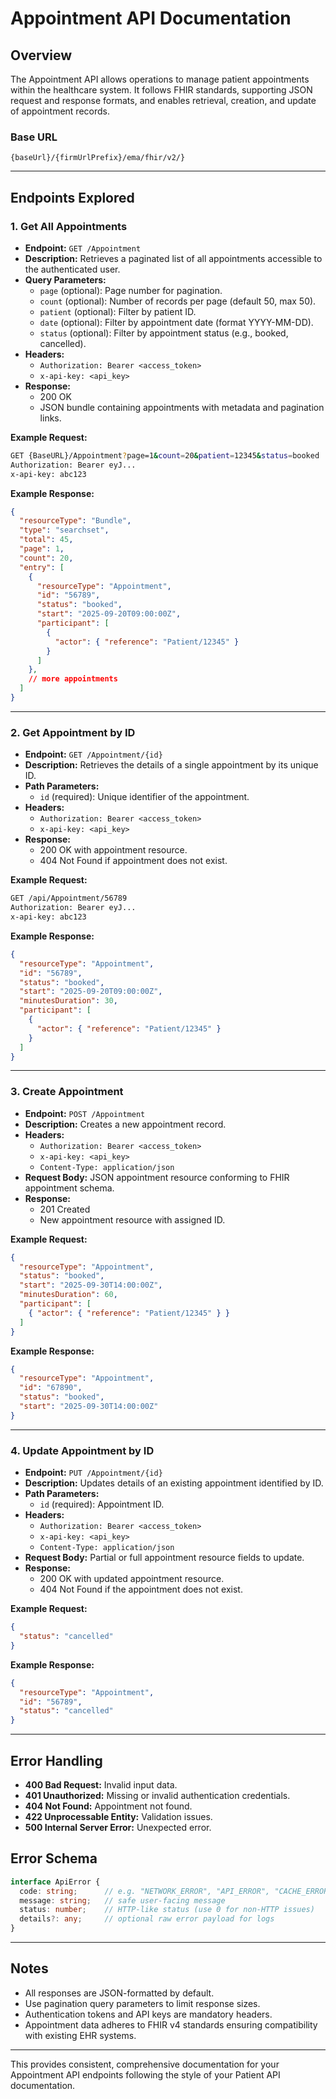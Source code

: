 # Appointment API Documentation

## Overview

The Appointment API allows operations to manage patient appointments within the healthcare system. It follows FHIR standards, supporting JSON request and response formats, and enables retrieval, creation, and update of appointment records.

### Base URL

`{baseUrl}/{firmUrlPrefix}/ema/fhir/v2/}`

***

## Endpoints Explored

### 1. Get All Appointments

- **Endpoint:** `GET /Appointment`
- **Description:** Retrieves a paginated list of all appointments accessible to the authenticated user.
- **Query Parameters:**
  - `page` (optional): Page number for pagination.
  - `count` (optional): Number of records per page (default 50, max 50).
  - `patient` (optional): Filter by patient ID.
  - `date` (optional): Filter by appointment date (format YYYY-MM-DD).
  - `status` (optional): Filter by appointment status (e.g., booked, cancelled).
- **Headers:**
  - `Authorization: Bearer <access_token>`
  - `x-api-key: <api_key>`
- **Response:**
  - 200 OK
  - JSON bundle containing appointments with metadata and pagination links.

**Example Request:**
```bash
GET {BaseURL}/Appointment?page=1&count=20&patient=12345&status=booked
Authorization: Bearer eyJ...
x-api-key: abc123
```

**Example Response:**
```json
{
  "resourceType": "Bundle",
  "type": "searchset",
  "total": 45,
  "page": 1,
  "count": 20,
  "entry": [
    {
      "resourceType": "Appointment",
      "id": "56789",
      "status": "booked",
      "start": "2025-09-20T09:00:00Z",
      "participant": [
        {
          "actor": { "reference": "Patient/12345" }
        }
      ]
    },
    // more appointments
  ]
}
```

***

### 2. Get Appointment by ID

- **Endpoint:** `GET /Appointment/{id}`
- **Description:** Retrieves the details of a single appointment by its unique ID.
- **Path Parameters:**
  - `id` (required): Unique identifier of the appointment.
- **Headers:**
  - `Authorization: Bearer <access_token>`
  - `x-api-key: <api_key>`
- **Response:**
  - 200 OK with appointment resource.
  - 404 Not Found if appointment does not exist.

**Example Request:**
```bash
GET /api/Appointment/56789
Authorization: Bearer eyJ...
x-api-key: abc123
```

**Example Response:**
```json
{
  "resourceType": "Appointment",
  "id": "56789",
  "status": "booked",
  "start": "2025-09-20T09:00:00Z",
  "minutesDuration": 30,
  "participant": [
    {
      "actor": { "reference": "Patient/12345" }
    }
  ]
}
```

***

### 3. Create Appointment

- **Endpoint:** `POST /Appointment`
- **Description:** Creates a new appointment record.
- **Headers:**
  - `Authorization: Bearer <access_token>`
  - `x-api-key: <api_key>`
  - `Content-Type: application/json`
- **Request Body:** JSON appointment resource conforming to FHIR appointment schema.
- **Response:**
  - 201 Created
  - New appointment resource with assigned ID.

**Example Request:**
```json
{
  "resourceType": "Appointment",
  "status": "booked",
  "start": "2025-09-30T14:00:00Z",
  "minutesDuration": 60,
  "participant": [
    { "actor": { "reference": "Patient/12345" } }
  ]
}
```

**Example Response:**
```json
{
  "resourceType": "Appointment",
  "id": "67890",
  "status": "booked",
  "start": "2025-09-30T14:00:00Z"
}
```

***

### 4. Update Appointment by ID

- **Endpoint:** `PUT /Appointment/{id}`
- **Description:** Updates details of an existing appointment identified by ID.
- **Path Parameters:**
  - `id` (required): Appointment ID.
- **Headers:**
  - `Authorization: Bearer <access_token>`
  - `x-api-key: <api_key>`
  - `Content-Type: application/json`
- **Request Body:** Partial or full appointment resource fields to update.
- **Response:**
  - 200 OK with updated appointment resource.
  - 404 Not Found if the appointment does not exist.

**Example Request:**
```json
{
  "status": "cancelled"
}
```

**Example Response:**
```json
{
  "resourceType": "Appointment",
  "id": "56789",
  "status": "cancelled"
}
```

***

## Error Handling

- **400 Bad Request:** Invalid input data.
- **401 Unauthorized:** Missing or invalid authentication credentials.
- **404 Not Found:** Appointment not found.
- **422 Unprocessable Entity:** Validation issues.
- **500 Internal Server Error:** Unexpected error.

## Error Schema

```ts
interface ApiError {
  code: string;      // e.g. "NETWORK_ERROR", "API_ERROR", "CACHE_ERROR"
  message: string;   // safe user-facing message
  status: number;    // HTTP-like status (use 0 for non-HTTP issues)
  details?: any;     // optional raw error payload for logs
}
```

***

## Notes

- All responses are JSON-formatted by default.
- Use pagination query parameters to limit response sizes.
- Authentication tokens and API keys are mandatory headers.
- Appointment data adheres to FHIR v4 standards ensuring compatibility with existing EHR systems.

***

This provides consistent, comprehensive documentation for your Appointment API endpoints following the style of your Patient API documentation.
